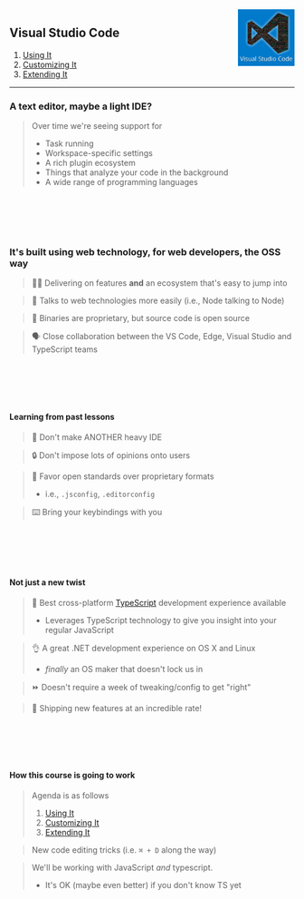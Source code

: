 <img align='right' height=100 src='../public/vscode.jpg'>

## Visual Studio Code

1. [Using It](./1_using/)
2. [Customizing It](./2_customizing/)
3. [Extending It](./3_extending/)

---

### A text editor, maybe a light IDE?

> Over time we're seeing support for
>    - Task running
>    - Workspace-specific settings
>    - A rich plugin ecosystem
>    - Things that analyze your code in the background
>    - A wide range of programming languages

<br><br><br><br>

### It's built using web technology, for web developers, the OSS way

> 👩‍💻 Delivering on features __and__ an ecosystem that's easy to jump into

> 🔌 Talks to web technologies more easily (i.e., Node talking to Node)

> 📖 Binaries are proprietary, but source code is open source

> 🗣 Close collaboration between the VS Code, Edge, Visual Studio and TypeScript teams

<br><br><br><br>

#### Learning from past lessons

> 🚫 Don't make ANOTHER heavy IDE

> 🔒 Don't impose lots of opinions onto users

> 🤝 Favor open standards over proprietary formats
>   - i.e., `.jsconfig`, `.editorconfig`

> ⌨️ Bring your keybindings with you

<br><br><br><br>

#### Not just a new twist

> 🙌 Best cross-platform [TypeScript](http://www.typescriptlang.org/) development experience available
>    - Leverages TypeScript technology to give you insight into your regular JavaScript

> 👌 A great .NET development experience on OS X and Linux
>    - _finally_ an OS maker that doesn't lock us in

> ⏩ Doesn't require a week of tweaking/config to get "right"

> 🚢 Shipping new features at an incredible rate!

<br><br><br><br>

#### How this course is going to work

> Agenda is as follows
>  1. [Using It](./1_using/)
>  2. [Customizing It](./2_customizing/)
>  3. [Extending It](./3_extending/)

> New code editing tricks (i.e. `⌘ + D` along the way)

> We'll be working with JavaScript *and* typescript.
>   - It's OK (maybe even better) if you don't know TS yet